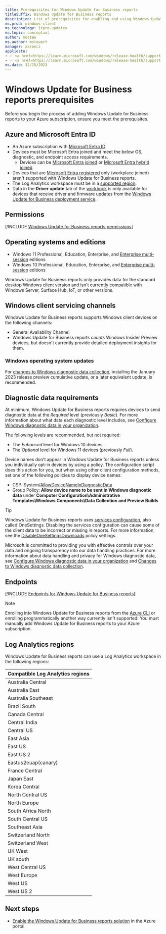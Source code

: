 ```yaml
---
title: Prerequisites for Windows Update for Business reports
titleSuffix: Windows Update for Business reports
description: List of prerequisites for enabling and using Windows Update for Business reports in your organization.
ms.prod: windows-client
ms.technology: itpro-updates
ms.topic: conceptual
author: mestew
ms.author: mstewart
manager: aaroncz
appliesto: 
- ✅ <a href=https://learn.microsoft.com/windows/release-health/supported-versions-windows-client target=_blank>Windows 11</a>
- ✅ <a href=https://learn.microsoft.com/windows/release-health/supported-versions-windows-client target=_blank>Windows 10</a>	
ms.date: 12/15/2023
---
```


# Windows Update for Business reports prerequisites
<!--37063317, 30141258, 37063041-->
Before you begin the process of adding Windows Update for Business reports to your Azure subscription, ensure you meet the prerequisites.

<a name='azure-and-azure-active-directory'></a>

## Azure and Microsoft Entra ID

- An Azure subscription with [Microsoft Entra ID](/azure/active-directory/).
- Devices must be Microsoft Entra joined and meet the below OS, diagnostic, and endpoint access requirements.
  - Devices can be [Microsoft Entra joined](/azure/active-directory/devices/concept-azure-ad-join) or [Microsoft Entra hybrid joined](/azure/active-directory/devices/concept-azure-ad-join-hybrid).
- Devices that are [Microsoft Entra registered](/azure/active-directory/devices/concept-azure-ad-register) only (workplace joined) aren't supported with Windows Update for Business reports.
- The Log Analytics workspace must be in a [supported region](#log-analytics-regions).
- Data in the **Driver update** tab of the [workbook](wufb-reports-workbook.md) is only available for devices that receive driver and firmware updates from the [Windows Update for Business deployment service](deployment-service-overview.md).

## Permissions

[!INCLUDE [Windows Update for Business reports permissions](./includes/wufb-reports-admin-center-permissions.md)]

## Operating systems and editions

- Windows 11 Professional, Education, Enterprise, and [Enterprise multi-session](/azure/virtual-desktop/windows-10-multisession-faq) editions
- Windows 10 Professional, Education, Enterprise, and [Enterprise multi-session](/azure/virtual-desktop/windows-10-multisession-faq) editions

Windows Update for Business reports only provides data for the standard desktop Windows client version and isn't currently compatible with Windows Server, Surface Hub, IoT, or other versions.

## Windows client servicing channels

Windows Update for Business reports supports Windows client devices on the following channels:

- General Availability Channel
- Windows Update for Business reports *counts* Windows Insider Preview devices, but doesn't currently provide detailed deployment insights for them.

### Windows operating system updates

For [changes to Windows diagnostic data collection](/windows/privacy/changes-to-windows-diagnostic-data-collection#services-that-rely-on-enhanced-diagnostic-data), installing the January 2023 release preview cumulative update, or a later equivalent update, is recommended.

## Diagnostic data requirements

At minimum, Windows Update for Business reports requires devices to send diagnostic data at the *Required* level (previously *Basic*). For more information about what data each diagnostic level includes, see [Configure Windows diagnostic data in your organization](/windows/privacy/configure-windows-diagnostic-data-in-your-organization).

The following levels are recommended, but not required:

- The *Enhanced* level for Windows 10 devices.
- The *Optional* level for Windows 11 devices (previously *Full*). <!--8027083-->

Device names don't appear in Windows Update for Business reports unless you individually opt-in devices by using a policy. The configuration script does this action for you, but when using other client configuration methods, set one of the following policies to display device names:

- CSP: System/[AllowDeviceNameInDiagnosticData](/windows/client-management/mdm/policy-csp-system#system-allowdevicenameindiagnosticdata)
- Group Policy: **Allow device name to be sent in Windows diagnostic data** under **Computer Configuration\Administrative Templates\Windows Components\Data Collection and Preview Builds**

> [!TIP]
> Windows Update for Business reports uses [services configuration](/windows/privacy/manage-connections-from-windows-operating-system-components-to-microsoft-services#bkmk-svccfg), also called OneSettings. Disabling the services configuration can cause some of the client data to be incorrect or missing in reports. For more information, see the [DisableOneSettingsDownloads](/windows/client-management/mdm/policy-csp-system#disableonesettingsdownloads) policy settings.

Microsoft is committed to providing you with effective controls over your data and ongoing transparency into our data handling practices.  For more information about data handling and privacy for Windows diagnostic data, see [Configure Windows diagnostic data in your organization](/windows/privacy/configure-windows-diagnostic-data-in-your-organization) and [Changes to Windows diagnostic data collection](/windows/privacy/changes-to-windows-diagnostic-data-collection#services-that-rely-on-enhanced-diagnostic-data).

## Endpoints

<!--Using include for endpoint access requirements-->
[!INCLUDE [Endpoints for Windows Update for Business reports](./includes/wufb-reports-endpoints.md)]

> [!NOTE]
> Enrolling into Windows Update for Business reports from the [Azure CLI](/cli/azure) or enrolling programmatically another way currently isn't supported. You must manually add Windows Update for Business reports to your Azure subscription.

## Log Analytics regions

Windows Update for Business reports can use a Log Analytics workspace in the following regions:

|Compatible Log Analytics regions |
| ------------------------------- |
|Australia Central |
|Australia East |
|Australia Southeast |
|Brazil South |
|Canada Central |
|Central India |
|Central US |
|East Asia |
|East US |
|East US 2 |
|Eastus2euap(canary) |
|France Central |
|Japan East |
|Korea Central |
|North Central US |
|North Europe |
|South Africa North |
|South Central US |
|Southeast Asia |
|Switzerland North |
|Switzerland West |
|UK West |
|UK south |
|West Central US |
|West Europe |
|West US |
|West US 2 |

## Next steps

- [Enable the Windows Update for Business reports solution](wufb-reports-enable.md) in the Azure portal
